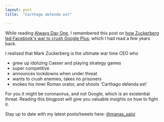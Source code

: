 ```yaml
---
layout: post
title:  "Carthago delenda est"

---
```


While reading [Always Day One](https://manassaloi.com/booksummaries/2016/06/06/always-day-one-alex.html), I remembered this post on [how Zuckerberg led Facebook's war to crush Google Plus](https://www.vanityfair.com/news/2016/06/how-mark-zuckerberg-led-facebooks-war-to-crush-google-plus), which I had read a few years back.

I realised that Mark Zuckerberg is the ultimate war time CEO who
- grew up idolizing Caeser and playing strategy games
- super competitive
- announces lockdowns when under threat
- wants to crush enemies, takes no prisoners
- evokes his inner Roman orator, and shouts 'Carthago delenda est'

For you it might be coronavirus, and not Google, which is an existential threat. Reading this blogpost will give you valuable insights on how to fight it.

Stay up to date with my latest posts/tweets here: [@manas_saloi](http://twitter.com/manas_saloi)

